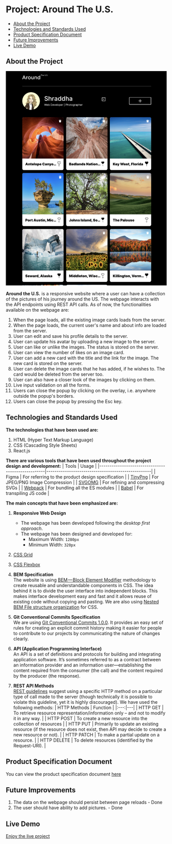 <!-- omit in toc -->
# Project: Around The U.S.
- [About the Project](#about-the-project)
- [Technologies and Standards Used](#technologies-and-standards-used)
- [Product Specification Document](#product-specification-document)
- [Future Improvements](#future-improvements)
- [Live Demo](#live-demo)

## About the Project

![around-the-us](https://raw.githubusercontent.com/5hraddha/misc/master/images/around-the-us.png)

**Around the U.S.** is a responsive website where a user can have a collection of the pictures of his journey around the US. The webpage interacts with the API endpoints using REST API calls. As of now, the functionalities available on the webpage are:
1. When the page loads, all the existing image cards loads from the server.
2. When the page loads, the current user's name and about info are loaded from the server.
3. User can edit and save his profile details to the server.
4. User can update his avatar by uploading a new image to the server.
5. User can like or unlike the images. The status is stored on the server.
6. User can view the number of likes on an image card.
7. User can add a new card with the title and the link for the image. The new card is stored on the server.
8. User can delete the image cards that he has added, if he wishes to. The card would be deleted from the server too.
9. User can also have a closer look of the images by clicking on them.
10. Live input validation on all the forms.
11. Users can close the popup by clicking on the overlay, i.e. anywhere outside the popup's borders.
12. Users can close the popup by pressing the Esc key.

## Technologies and Standards Used
**The technologies that have been used are:**
1. HTML (Hyper Text Markup Language)
2. CSS (Cascading Style Sheets)
3. React.js

**There are various tools that have been used throughout the project design and development:**
| Tools                                             | Usage                                             |
|---------------------------------------------------|---------------------------------------------------|
| Figma                                             | For referring to the product design specification |
| [TinyPng](https://tinypng.com/)                   | For JPEG/PNG Image Compression                    |
| [SVGOMG](https://jakearchibald.github.io/svgomg/) | For refining and compressing SVGs                 |
| [Webpack](https://webpack.js.org/)                | For bundling all the ES modules                   |
| [Babel](https://babeljs.io/)                      | For transpiling JS code                           |

**The main concepts that have been emphasized are:**
1. **Responsive Web Design**
    - The webpage has been developed following the *desktop first approach*.
    - The webpage has been designed and developed for:  
        - Maximum Width: `1280px`
        - Minimum Width: `320px`

2. [CSS Grid](https://css-tricks.com/snippets/css/complete-guide-grid/)
3. [CSS Flexbox](https://css-tricks.com/snippets/css/a-guide-to-flexbox/)
4. **BEM Specification**  
  The website is using [BEM — Block Element Modifier](https://en.bem.info/methodology/quick-start/) methodology to create reusable and understandable components in CSS. The idea behind it is to divide the user interface into independent blocks. This makes interface development easy and fast and it allows reuse of existing code without copying and pasting. We are also using [Nested BEM File structure organization](https://en.bem.info/methodology/filestructure/#nested) for CSS.  

5. **Git Conventional Commits Specification**  
  We are using [Git Conventional Commits 1.0.0](https://www.conventionalcommits.org/en/v1.0.0/). It provides an easy set of rules for creating an explicit commit history making it easier for people to contribute to our projects by communicating the nature of changes clearly.

6. **API (Application Programming Interface)**  
   An API is a set of definitions and protocols for building and integrating application software. It’s sometimes referred to as a contract between an information provider and an information user—establishing the content required from the consumer (the call) and the content required by the producer (the response).

7. **REST API Methods**  
   [REST guidelines](https://restfulapi.net/http-methods/) suggest using a specific HTTP method on a particular type of call made to the server (though technically it is possible to violate this guideline, yet it is highly discouraged). We have used the following methods:
    | HTTP Methods | Function |
    |:---:|---|
    | HTTP GET | To retrieve resource representation/information only – and not to modify it in any way. |
    | HTTP POST | To create a new resource into the collection of resources |
    | HTTP PUT | Primarily to update an existing resource (if the resource does not exist, then API may decide to create a new resource or not). |
    | HTTP PATCH | To make a partial update on a resource. |
    | HTTP DELETE | To delete resources (identified by the Request-URI). |

## Product Specification Document
You can view the product specification document [here](https://www.figma.com/file/xQVeb8gprjukPVKXiLXS5T/Sprint-9:-Applied-JavaScript?node-id=1%3A266)

## Future Improvements
1. The data on the webpage should persist between page reloads - Done
2. The user should have ability to add pictures. - Done

## Live Demo
[Enjoy the live project](https://5hraddha.github.io/around-react/)